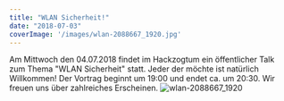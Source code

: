 ```yaml
---
title: "WLAN Sicherheit!"
date: "2018-07-03"
coverImage: '/images/wlan-2088667_1920.jpg'
---
```


Am Mittwoch den 04.07.2018 findet im Hackzogtum ein öffentlicher Talk zum Thema "WLAN Sicherheit" statt. Jeder der möchte ist natürlich Willkommen! Der Vortrag beginnt um 19:00 und endet ca. um 20:30. Wir freuen uns über zahlreiches Erscheinen. 
![wlan-2088667_1920](/images/wlan-2088667_1920.jpg)
